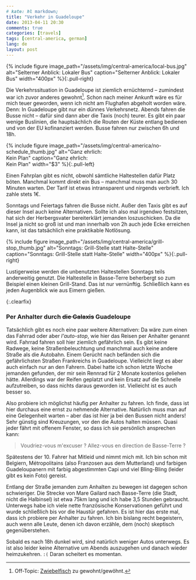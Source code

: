 ```yaml
---
# kate: hl markdown;
title: "Verkehr in Guadeloupe"
date: 2013-04-11 20:30
comments: true
categories: [travels]
tags: [central-america, german]
lang: de
layout: post
---
```


{% include figure image_path="/assets/img/central-america/local-bus.jpg" alt="Selterner Anblick: Lokaler Bus" caption="Selterner Anblick: Lokaler Bus" width="400px" %}{:.pull-right}

Die Verkehrssituation in Guadeloupe ist ziemlich ernüchternd – zumindest war ich
zuvor anderes gewohnt[^1]. Schon nach meiner Ankunft wäre es für mich teuer geworden,
wenn ich nicht am Flughafen abgeholt worden wäre. Denn: In Guadeloupe gibt nur
ein dünnes Verkehrsnetz. Abends fahren die Busse nicht – dafür sind dann aber die
Taxis (noch) teurer. Es gibt ein paar wenige Buslinien, die hauptsächlich die Routen
der Küste entlang bedienen und von der EU kofinanziert werden. Busse fahren nur zwischen
6h und 18h.

<!--more-->


{% include figure image_path="/assets/img/central-america/no-schedule_thumb.jpg" alt="Ganz ehrlich: <br/> Kein Plan" caption="Ganz ehrlich: <br/> Kein Plan" width="$3" %}{:.pull-left}

Einen Fahrplan gibt es nicht, obwohl sämtliche Haltestellen dafür Platz böten.
Manchmal kommt direkt ein Bus – manchmal muss man auch 30 Minuten warten. Der Tarif ist
etwas intransparent und nirgends verbrieft. Ich zahle stets 1€.

Sonntags und Feiertags fahren die Busse nicht. Außer den Taxis gibt es auf dieser Insel
auch keine Alternativen. Sollte ich also mal irgendwo festsitzen, hat sich der
Herbergsvater bereiterklärt jemanden loszuschicken. Da die Insel ja nicht so groß ist und
man innerhalb von 2h auch jede Ecke erreichen kann, ist das tatsächlich eine praktikable
Notlösung.

{% include figure image_path="/assets/img/central-america/grill-stop_thumb.jpg" alt="Sonntags: Grill-Stelle statt Halte-Stelle" caption="Sonntags: Grill-Stelle statt Halte-Stelle" width="400px" %}{:.pull-right}

Lustigerweise werden die unbenutzten Haltestellen Sonntags teils anderweitig genutzt.
Die Haltestelle in Basse-Terre beherbergt so zum Beispiel einen kleinen Grill-Stand.
Das ist nur vernünftig. Schließlich kann es jeden Augenblick wie aus Eimern gießen.


{:.clearfix}

### Per Anhalter durch <strike>die Galaxis</strike> Guadeloupe

Tatsächlich gibt es noch eine paar weitere Alternativen: Da wäre zum einen das Fahrrad
oder aber *l'auto-stop*, wie hier das Reisen per Anhalter genannt wird. Fahrrad fahren
soll hier ziemlich gefährlich sein. Es gibt keine Radwege, keine Straßenbeleuchtung
und manchmal auch keine andere Straße als die Autobahn. Einem Gerücht nach befänden sich
die gefährlichsten Straßen Frankreichs in Guadeloupe. Vielleicht liegt es aber auch
einfach nur an den Fahrern. Dabei hatte ich schon letzte Woche jemanden gefunden, der
mir sein Rennrad für 2 Monate kostenlos geliehen hätte. Allerdings war der Reifen
geplatzt und kein Ersatz auf die Schnelle aufzutreiben, so dass nichts daraus geworden
ist. Vielleicht ist es auch besser so.

Also probiere ich möglichst häufig per Anhalter zu fahren. Ich finde, dass ist hier
durchaus eine ernst zu nehmende Alternative. Natürlich muss man auf eine Gelegenheit
warten – aber das ist hier ja bei den Bussen nicht anders! Sehr günstig sind Kreuzungen,
vor den die Autos halten müssen. Quasi jeder fährt mit offenem Fenster, so dass ich
sie persönlich ansprechen kann:

> Voudriez-vous m'excuser ? Allez-vous en direction de Basse-Terre ?

Spätestens der 10. Fahrer hat Mitleid und nimmt mich mit. Ich bin schon mit
Belgiern, Métropolitains (also Franzosen aus dem Mutterland) und farbigen Guadeloupanern
mit farbig abgestimmten Capi und viel Bling-Bling (leider gibt es kein Foto) gereist.

Entlang der Straße jemanden zum Anhalten zu bewegen ist dagegen schon schwieriger.
Die Strecke von Mare Gailard nach Basse-Terre (die Stadt, nicht die Halbinsel)
ist etwa 75km lang und ich habe 3,5 Stunden gebraucht. Unterwegs habe ich viele
nette französische Konservationen geführt und wurde schließlich bis vor die Haustür
gefahren. Es ist hier das erste mal, dass ich probiere per Anhalter zu fahren. Ich bin
bislang recht begeistern, auch wenn alle Leute, denen ich davon erzähle, dem (noch)
skeptisch gegenüberstehen.

Sobald es nach 18h dunkel wird, sind natürlich weniger Autos unterwegs. Es ist
also leider keine Alternative um Abends auszugehen und danach wieder
heimzukehren. `:(` Daran scheitert es momentan.

[^1]: Off-Topic: [Zwiebelfisch](http://www.spiegel.de/kultur/zwiebelfisch/zwiebelfisch-abc-gewoehnt-gewohnt-a-314582.html) zu gewohnt/gewöhnt.
